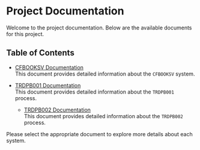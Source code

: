 # Project Documentation

Welcome to the project documentation. Below are the available documents for this project.

## Table of Contents

- [CFBOOKSV Documentation](CFBOOKSV.md)  
  This document provides detailed information about the `CFBOOKSV` system.

- [TRDPB001 Documentation](TRDPB001.md)  
  This document provides detailed information about the `TRDPB001` process.

  - [TRDPB002 Documentation](TRDPB002.md)  
  This document provides detailed information about the `TRDPB002` process.

Please select the appropriate document to explore more details about each system.
